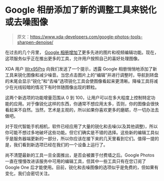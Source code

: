 # Google 相册添加了新的调整工具来锐化或去噪图像

> 原文：<https://www.xda-developers.com/google-photos-tools-sharpen-denoise/>

在过去的几个月里， [Google 相册增加了](https://www.xda-developers.com/google-photos-for-android-advanced-video-editor/)更多先进的图片和视频编辑功能。现在，这项服务似乎正在推出更多的工具，允许用户按照自己的喜好处理图像。

XDA 用户 [Wrx95Pro](https://t.me/googlepixels/2714) 向我们发送了一个提示，透露 Google 相册悄悄地添加了新工具来锐化图像和减少噪音。当您点击图片上的“编辑”并进行调整时，导航到转盘的末尾会显示“锐化”和“去噪”选项锐化工具会使图像看起来更清晰。降噪工具将减少在光线较暗的情况下有时伴随图像出现的颗粒。

这两个新选项的功能增量范围从 0 到 100，让用户可以在多大程度上控制特定功能的应用。对于像锐化这样的东西，你通常不想应用太多，否则，你的图像会很快看起来不自然。当然，艺术是主观的，所以如果你喜欢更多的磨砺，尽一切办法去做吧。

对于现代智能手机相机，软件已经应用了大量的锐化和去噪(以及其他调整)，所以你可能不想过多地破坏这些功能。但它们确实是不错的选择。这些新的编辑工具似乎是服务器端更新的一部分，所以你应该在接下来的几天里看到它们。值得一提的是，我们看到新选项已经在我们的一个设备上运行了。

尚不清楚最新的工具一旦全面推出，是否会被置于付费墙之后。Google Photos 一直在慢慢改进该服务中可用的编辑工具，但其中一些工具只有在您订阅了 Google One 后才能使用。目前，锐化和去噪图像的选项似乎是免费的，但如果有变化，我们会密切关注。